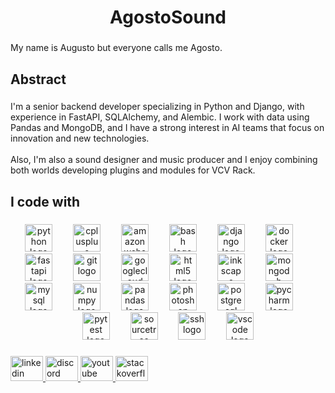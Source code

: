 <h1 align="center">AgostoSound</h1>

###

<p align="left">My name is Augusto but everyone calls me Agosto.</p>

###

<h2 align="left">Abstract</h2>

###

<p align="left">I'm a senior backend developer specializing in Python and Django, with experience in FastAPI, SQLAlchemy, and Alembic. I work with data using Pandas and MongoDB, and I have a strong interest in AI teams that focus on innovation and new technologies.<br><br>Also, I'm also a sound designer and music producer and I enjoy combining both worlds developing plugins and modules for VCV Rack.</p>

###

<h2 align="left">I code with</h2>

###

<div align="center">
  <img src="https://cdn.jsdelivr.net/gh/devicons/devicon/icons/python/python-original.svg" height="44" alt="python logo"  />
  <img width="25" />
  <img src="https://cdn.jsdelivr.net/gh/devicons/devicon/icons/cplusplus/cplusplus-original.svg" height="44" alt="cplusplus logo"  />
  <img width="25" />
  <img src="https://cdn.jsdelivr.net/gh/devicons/devicon/icons/amazonwebservices/amazonwebservices-line-wordmark.svg" height="44" alt="amazonwebservices logo"  />
  <img width="25" />
  <img src="https://cdn.jsdelivr.net/gh/devicons/devicon/icons/bash/bash-original.svg" height="44" alt="bash logo"  />
  <img width="25" />
  <img src="https://cdn.jsdelivr.net/gh/devicons/devicon/icons/django/django-plain.svg" height="44" alt="django logo"  />
  <img width="25" />
  <img src="https://cdn.jsdelivr.net/gh/devicons/devicon/icons/docker/docker-original.svg" height="44" alt="docker logo"  />
  <img width="25" />
  <img src="https://cdn.jsdelivr.net/gh/devicons/devicon/icons/fastapi/fastapi-original.svg" height="44" alt="fastapi logo"  />
  <img width="25" />
  <img src="https://cdn.jsdelivr.net/gh/devicons/devicon/icons/git/git-original.svg" height="44" alt="git logo"  />
  <img width="25" />
  <img src="https://cdn.jsdelivr.net/gh/devicons/devicon/icons/googlecloud/googlecloud-original.svg" height="44" alt="googlecloud logo"  />
  <img width="25" />
  <img src="https://cdn.jsdelivr.net/gh/devicons/devicon/icons/html5/html5-original.svg" height="44" alt="html5 logo"  />
  <img width="25" />
  <img src="https://cdn.jsdelivr.net/gh/devicons/devicon/icons/inkscape/inkscape-original.svg" height="44" alt="inkscape logo"  />
  <img width="25" />
  <img src="https://cdn.jsdelivr.net/gh/devicons/devicon/icons/mongodb/mongodb-original.svg" height="44" alt="mongodb logo"  />
  <img width="25" />
  <img src="https://cdn.jsdelivr.net/gh/devicons/devicon/icons/mysql/mysql-original.svg" height="44" alt="mysql logo"  />
  <img width="25" />
  <img src="https://cdn.jsdelivr.net/gh/devicons/devicon/icons/numpy/numpy-original.svg" height="44" alt="numpy logo"  />
  <img width="25" />
  <img src="https://cdn.jsdelivr.net/gh/devicons/devicon/icons/pandas/pandas-original.svg" height="44" alt="pandas logo"  />
  <img width="25" />
  <img src="https://cdn.jsdelivr.net/gh/devicons/devicon/icons/photoshop/photoshop-plain.svg" height="44" alt="photoshop logo"  />
  <img width="25" />
  <img src="https://cdn.jsdelivr.net/gh/devicons/devicon/icons/postgresql/postgresql-original.svg" height="44" alt="postgresql logo"  />
  <img width="25" />
  <img src="https://cdn.jsdelivr.net/gh/devicons/devicon/icons/pycharm/pycharm-original.svg" height="44" alt="pycharm logo"  />
  <img width="25" />
  <img src="https://cdn.jsdelivr.net/gh/devicons/devicon/icons/pytest/pytest-original.svg" height="44" alt="pytest logo"  />
  <img width="25" />
  <img src="https://cdn.jsdelivr.net/gh/devicons/devicon/icons/sourcetree/sourcetree-original.svg" height="44" alt="sourcetree logo"  />
  <img width="25" />
  <img src="https://cdn.jsdelivr.net/gh/devicons/devicon/icons/ssh/ssh-original.svg" height="44" alt="ssh logo"  />
  <img width="25" />
  <img src="https://cdn.jsdelivr.net/gh/devicons/devicon/icons/vscode/vscode-original.svg" height="44" alt="vscode logo"  />
</div>

###

<div align="left">
  <a href="https://www.linkedin.com/in/augustopampaluna/" target="_blank">
    <img src="https://raw.githubusercontent.com/maurodesouza/profile-readme-generator/master/src/assets/icons/social/linkedin/default.svg" width="52" height="40" alt="linkedin logo"  />
  </a>
  <a href="https://discord.com/channels/@agostosound" target="_blank">
    <img src="https://raw.githubusercontent.com/maurodesouza/profile-readme-generator/master/src/assets/icons/social/discord/default.svg" width="52" height="40" alt="discord logo"  />
  </a>
  <a href="https://www.youtube.com/@agostosound" target="_blank">
    <img src="https://raw.githubusercontent.com/maurodesouza/profile-readme-generator/master/src/assets/icons/social/youtube/default.svg" width="52" height="40" alt="youtube logo"  />
  </a>
  <a href="https://stackoverflow.com/users/29671202/augusto-pampaluna" target="_blank">
    <img src="https://raw.githubusercontent.com/maurodesouza/profile-readme-generator/master/src/assets/icons/social/stackoverflow/default.svg" width="52" height="40" alt="stackoverflow logo"  />
  </a>
</div>

###
